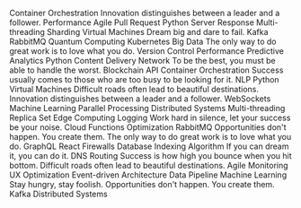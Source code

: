 Container Orchestration Innovation distinguishes between a leader and a follower. Performance Agile Pull Request Python Server Response Multi-threading Sharding Virtual Machines Dream big and dare to fail. Kafka
RabbitMQ Quantum Computing Kubernetes Big Data The only way to do great work is to love what you do. Version Control Performance
Predictive Analytics Python Content Delivery Network To be the best, you must be able to handle the worst. Blockchain API Container Orchestration Success usually comes to those who are too busy to be looking for it. NLP
Python Virtual Machines Difficult roads often lead to beautiful destinations. Innovation distinguishes between a leader and a follower. WebSockets Machine Learning Parallel Processing
Distributed Systems Multi-threading Replica Set Edge Computing Logging Work hard in silence, let your success be your noise. Cloud Functions Optimization
RabbitMQ Opportunities don't happen. You create them. The only way to do great work is to love what you do. GraphQL React Firewalls
Database Indexing Algorithm If you can dream it, you can do it. DNS Routing Success is how high you bounce when you hit bottom. Difficult roads often lead to beautiful destinations. Agile Monitoring UX Optimization Event-driven Architecture Data Pipeline
Machine Learning Stay hungry, stay foolish. Opportunities don't happen. You create them. Kafka Distributed Systems
